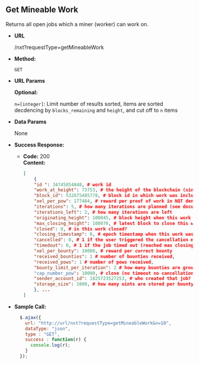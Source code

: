 **Get Mineable Work**
----
  Returns all open jobs which a miner (worker) can work on.

* **URL**

  /nxt?requestType=getMineableWork

* **Method:**

  `GET`
  
*  **URL Params**

   **Optional:**
 
   `n=[integer]`: Limit number of results sorted, items are sorted decdencing by `blocks_remaining` and `height`, and cut off to `n` items

* **Data Params**

  None

* **Success Response:**

  * **Code:** 200 <br />
    **Content:** 
    ```json
    [
        {
        "id ": 34745854848, # work id
        "work_at_height": 73753, # the height of the blockchain (since work parameters are always height relevant) 
        "block_id": 532675485778, # block id in which work was included
        "xel_per_pow": 177484, # reward per proof of work in NQT denomination
        "iterations": 5, # how many iterations are planned (see documentation)
        "iterations_left": 2, # how many iterations are left
        "originating_height": 100045, # block height when this work was included
        "max_closing_height": 100070, # latest block to close this work
        "closed": 0, # is this work closed?
        "closing_timestamp": 0, # epoch timestamp when this work was closed (0 is not yet)
        "cancelled": 0, # 1 if the user triggered the cancellation manually
        "timedout": 0, # 1 if the job timed out (reached max closing height)
        "xel_per_bounty": 10000, # reward per correct bounty
        "received_bounties": 1 # number of bounties received,
        "received_pows": 1 # number of pows received,
        "bounty_limit_per_iteration": 2 # how many bounties are grouped to one iteration (check documentation)
        "cap_number_pow": 10000, # close (no timeout no cancellation) job after limit of pows is reached
        "sender_account_id": 1825723527253, # who created that job?
        "storage_size": 1000, # how many uints are stored per bounty per iteration? (check documentation)
        }, ...
    ]
    ```


* **Sample Call:**

  ```javascript
    $.ajax({
      url: "http://url/nxt?requestType=getMineableWork&n=10",
      dataType: "json",
      type : "GET",
      success : function(r) {
        console.log(r);
      }
    });
  ```